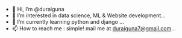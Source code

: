 - 👋 Hi, I’m @duraiguna
- 👀 I’m interested in data science, ML & Website development...
- 🌱 I’m currently learning python and django ...
- 📫 How to reach me : simple! mail me at duraiguna7@gmail.com...

<!---
duraiguna/duraiguna is a ✨ special ✨ repository because its `README.md` (this file) appears on your GitHub profile.
You can click the Preview link to take a look at your changes.
--->
